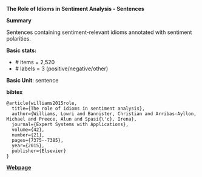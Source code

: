 **The Role of Idioms in Sentiment Analysis - Sentences**

**Summary**

Sentences containing sentiment-relevant idioms annotated with sentiment polarities.

**Basic stats:**
+ \# items = 2,520
+ \# labels = 3 (positive/negative/other)

**Basic Unit**: sentence

**bibtex**
```
@article{williams2015role,
  title={The role of idioms in sentiment analysis},
  author={Williams, Lowri and Bannister, Christian and Arribas-Ayllon, Michael and Preece, Alun and Spasi{\'c}, Irena},
  journal={Expert Systems with Applications},
  volume={42},
  number={21},
  pages={7375--7385},
  year={2015},
  publisher={Elsevier}
}
```

[**Webpage**](http://users.cs.cf.ac.uk/I.Spasic/idioment/)


